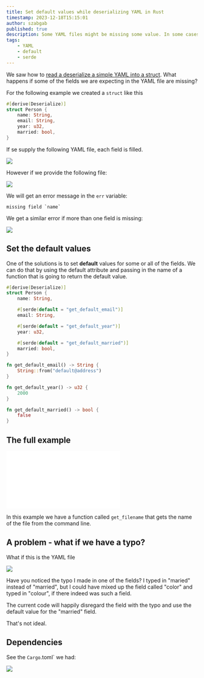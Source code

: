 ```yaml
---
title: Set default values while deserializing YAML in Rust
timestamp: 2023-12-18T15:15:01
author: szabgab
published: true
description: Some YAML files might be missing some value. In some cases we might want to set default values in the deserialized struct.
tags:
    - YAML
    - default
    - serde
---
```


We saw how to [read a deserialize a simple YAML into a struct](/read-simple-yaml). What happens if some of the fields we are expecting in the YAML file are missing?

For the following example we created a `struct` like this

```rust
#[derive(Deserialize)]
struct Person {
    name: String,
    email: String,
    year: u32,
    married: bool,
}
```

If se supply the following YAML file, each field is filled.

![](examples/yaml-default-values/all.yaml)

However if we provide the following file:

![](examples/yaml-default-values/nameless.yml)

We will get an error message in the `err` variable:

```
missing field `name`
```

We get a similar error if more than one field is missing:

![](examples/yaml-default-values/data.yaml)

## Set the default values

One of the solutions is to set **default** values for some or all of the fields.
We can do that by using the default attribute and passing in the name of a function
that is going to return the default value.

```rust
#[derive(Deserialize)]
struct Person {
    name: String,

    #[serde(default = "get_default_email")]
    email: String,

    #[serde(default = "get_default_year")]
    year: u32,

    #[serde(default = "get_default_married")]
    married: bool,
}

fn get_default_email() -> String {
    String::from("default@address")
}

fn get_default_year() -> u32 {
    2000
}

fn get_default_married() -> bool {
    false
}
```


## The full example

![](examples/yaml-default-values/src/main.rs)

In this example we have a function called `get_filename` that gets the name of the file from the command line.


## A problem - what if we have a typo?

What if this is the YAML file

![](examples/yaml-default-values/typo.yaml)

Have you noticed the typo I made in one of the fields? I typed in "maried" instead of "married", but I could have mixed up the field called "color" and typed in "colour",
if there indeed was such a field.

The current code will happily disregard the field with the typo and use the default value for the "married" field.

That's not ideal.


## Dependencies

See the `Cargo`.toml` we had:

![](examples/yaml-default-values/Cargo.toml)

